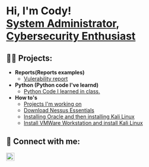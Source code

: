 <h1>Hi, I'm Cody! <br/><a href="https://github.com/dayman2777">System Administrator</a>, <a href="https://www.linkedin.com/in/CodyGutierrez27/">Cybersecurity Enthusiast</a>

<h2>👨‍💻 Projects:</h2>

- <b>Reports(Reports examples)</b>
  - [Vulerability report](https://github.com/Dayman2777/Reports/blob/main/Library%20Vulnerability%20assessment%20report929.docx)
- <b>Python (Python code I've learnd)</b>
  - [Python Code I learned in class.](https://github.com/Dayman2777/Python) <b><i></b></i>
- <b>How to's</b>
  - [Projects I'm working on](https://github.com/Dayman2777/How-to)
  - [Download Nessus Essentials](https://github.com/Dayman2777/How-To-s/blob/main/README.md)
  - [Installing Oracle and then installing Kali Linux](https://github.com/Dayman2777/Oracle-and-Kali/blob/main/README.md)
  - [Install VMWare Workstation and install Kali Linux](https://github.com/Dayman2777/VMWare-and-Kali/blob/main/README.md)
  


<h2> 🤳 Connect with me:</h2>

[<img align="left" alt="CodyGutierrez | LinkedIn" width="22px" src="https://cdn.jsdelivr.net/npm/simple-icons@v3/icons/linkedin.svg" />][linkedin]

[linkedin]: https://linkedin.com/in/CodyGutierrez27

<!--
**Dayman2777/Dayman2777** is a ✨ _special_ ✨ repository because its `README.md` (this file) appears on your GitHub profile.

Here are some ideas to get you started:

- 🔭 I’m currently working on ...
- 🌱 I’m currently learning ...
- 👯 I’m looking to collaborate on ...
- 🤔 I’m looking for help with ...
- 💬 Ask me about ...
- 📫 How to reach me: ...
- 😄 Pronouns: ...
- ⚡ Fun fact: ...
-->

